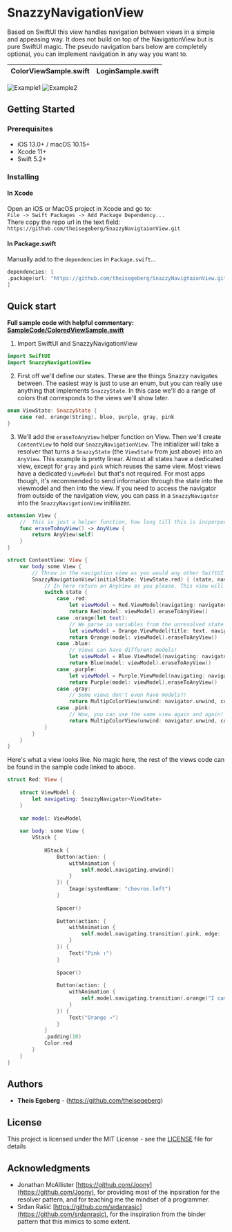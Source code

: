 # SnazzyNavigationView

Based on SwiftUI this view handles navigation between views in a simple and appeasing way. It does not build on top of the NavigationView but is pure SwiftUI magic. The pseudo navigation bars below are completely optional, you can implement navigation in any way you want to.

| ColorViewSample.swift | LoginSample.swift |
| --- | --- |

![Example1](https://i.imgur.com/0UuDX4Z.gif)
![Example2](https://i.imgur.com/uKI29TJ.gif)


## Getting Started

### Prerequisites

- iOS 13.0+ / macOS 10.15+ 
- Xcode 11+
- Swift 5.2+

### Installing

#### In Xcode
Open an iOS or MacOS project in Xcode and go to:  
`File -> Swift Packages -> Add Package Dependency...`  
There copy the repo url in the text field:  
`https://github.com/theisegeberg/SnazzyNavigtaionView.git`

#### In Package.swift
Manually add to the `dependencies` in `Package.swift`...

```swift
dependencies: [
.package(url: "https://github.com/theisegeberg/SnazzyNavigtaionView.git", .upToNextMajor(from: "0.1.0"))
]
```

## Quick start

**Full sample code with helpful commentary: [SampleCode/ColoredViewSample.swift](Sources/SnazzyNavigationView/SampleCode/ColoredViewSample.swift)**

1. Import SwiftUI and SnazzyNavigationView
```swift
import SwiftUI
import SnazzyNavigationView
```

2. First off we'll define our states. These are the things Snazzy navigates between. The easiest way is just to use an enum, but you can really use anything that implements `SnazzyState`. In this case we'll do a range of colors that corresponds to the views we'll show later.
```swift
enum ViewState: SnazzyState {
	case red, orange(String), blue, purple, gray, pink
}
```



3. We'll add the `eraseToAnyView` helper function on View. Then we'll create `ContentView` to hold our `SnazzyNavigationView`. The initializer will take a resolver that turns a `SnazzyState` (the `ViewState` from just above) into an `AnyView`. This example is pretty linear. Almost all states have a dedicated view, except for `gray` and `pink` which reuses the same view.  Most views have a dedicated `ViewModel` but that's not required. For most apps though, it's recommended to send information through the state into the viewmodel and then into the view. If you need to access the navigator from outside of the navigation view, you can pass in a `SnazzyNavigator` into the `SnazzyNavigationView` initiliazer.
```swift
extension View {
	//	This is just a helper function, how long till this is incporporated into SwiftUI I wonder?
	func eraseToAnyView() -> AnyView {
		return AnyView(self)
	}
}

struct ContentView: View {
	var body:some View {
		// Throw in the navigation view as you would any other SwiftUI view. You can also pass in the navigator from the outside. If you don't it will instantiate a SnazzyNavigator for you that gets passed into the state resolving closure.
		SnazzyNavigationView(initialState: ViewState.red) { (state, navigator) -> AnyView in
			// In here return an AnyView as you please. This view will be navigated to.
			switch state {
				case .red:
					let viewModel = Red.ViewModel(navigating: navigator)
					return Red(model: viewModel).eraseToAnyView()
				case .orange(let text):
					// We parse in variables from the unresolved state to the model!
					let viewModel = Orange.ViewModel(title: text, navigating: navigator)
					return Orange(model: viewModel).eraseToAnyView()
				case .blue:
					// Views can have different models!
					let viewModel = Blue.ViewModel(navigating: navigator)
					return Blue(model: viewModel).eraseToAnyView()
				case .purple:
					let viewModel = Purple.ViewModel(navigating: navigator)
					return Purple(model: viewModel).eraseToAnyView()
				case .gray:
					// Some views don't even have models?!
					return MultipColorView(unwind: navigator.unwind, color: Color.gray).eraseToAnyView()
				case .pink:
					// Wow, you can use the same view again and again! The possibilities are endless
					return MultipColorView(unwind: navigator.unwind, color: Color.pink).eraseToAnyView()
			}
		}
	}
}
```

Here's what a view looks like. No magic here, the rest of the views code can be found in the sample code linked to aboce.
```swift
struct Red: View {
	
	struct ViewModel {
		let navigating: SnazzyNavigator<ViewState>
	}
	
	var model: ViewModel
	
	var body: some View {
		VStack {
			
			HStack {
				Button(action: {
					withAnimation {
						self.model.navigating.unwind()
					}
				}) {
					Image(systemName: "chevron.left")
				}
				
				Spacer()
				
				Button(action: {
					withAnimation {
						self.model.navigating.transition(.pink, edge: .top)
					}
				}) {
					Text("Pink ↑")
				}
				
				Spacer()
				
				Button(action: {
					withAnimation {
						self.model.navigating.transition(.orange("I came from red!"), edge: .trailing)
					}
				}) {
					Text("Orange →")
				}
			}
			.padding(10)
			Color.red
		}
	}
}
```

## Authors

* **Theis Egeberg** - (https://github.com/theisegeberg)

## License

This project is licensed under the MIT License - see the [LICENSE](LICENSE) file for details

## Acknowledgments

* Jonathan McAllister [https://github.com/Joony](https://github.com/Joony), for providing most of the inpsiration for the resolver pattern, and for teaching me the mindset of a programmer.
* Srđan Rašić [https://github.com/srdanrasic](https://github.com/srdanrasic), for the inspiration from the binder pattern that this mimics to some extent.
